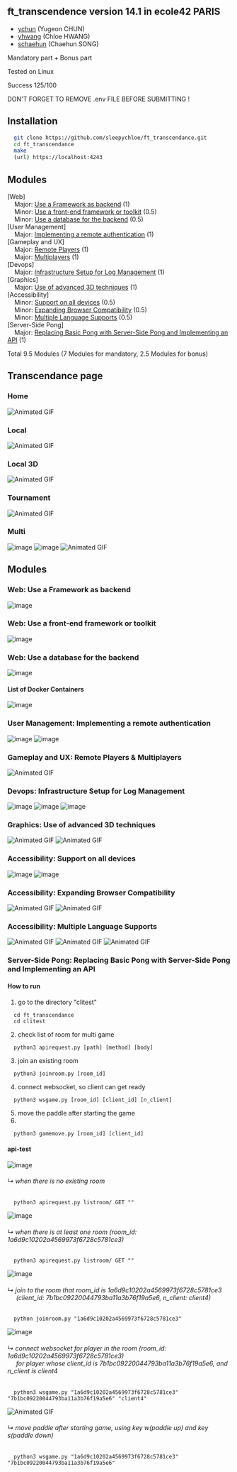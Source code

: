 ## ft_transcendence version 14.1 in ecole42 PARIS
- [ychun](https://profile.intra.42.fr/users/ychun) (Yugeon CHUN)
- [yhwang](https://profile.intra.42.fr/users/yhwang) (Chloe HWANG)
- [schaehun](https://profile.intra.42.fr/users/schaehun) (Chaehun SONG)

Mandatory part + Bonus part

Tested on Linux

Success 125/100

DON'T FORGET TO REMOVE .env FILE BEFORE SUBMITTING !


## Installation

```bash
  git clone https://github.com/sleepychloe/ft_transcendance.git
  cd ft_transcendance
  make
  (url) https://localhost:4243
```


## Modules

[Web]<br>
&nbsp;&nbsp;&nbsp;&nbsp;Major: [Use a Framework as backend](#web-backend) (1)<br>
&nbsp;&nbsp;&nbsp;&nbsp;Minor: [Use a front-end framework or toolkit](#web-frontend) (0.5)<br>
&nbsp;&nbsp;&nbsp;&nbsp;Minor: [Use a database for the backend](#web-database) (0.5)<br>
[User Management]<br>
&nbsp;&nbsp;&nbsp;&nbsp;Major: [Implementing a remote authentication](user-management-remote-auth) (1)<br>
[Gameplay and UX]<br>
&nbsp;&nbsp;&nbsp;&nbsp;Major: [Remote Players](gameplay-remote-multi) (1)<br>
&nbsp;&nbsp;&nbsp;&nbsp;Major: [Multiplayers](gameplay-remote-multi) (1)<br>
[Devops]<br>
&nbsp;&nbsp;&nbsp;&nbsp;Major: [Infrastructure Setup for Log Management](devops-log) (1)<br>
[Graphics]<br>
&nbsp;&nbsp;&nbsp;&nbsp;Major: [Use of advanced 3D techniques](3d-technique) (1)<br>
[Accessibility]<br>
&nbsp;&nbsp;&nbsp;&nbsp;Minor: [Support on all devices](accessibility-support-all-devices) (0.5)<br>
&nbsp;&nbsp;&nbsp;&nbsp;Minor: [Expanding Browser Compatibility](accessibility-browser-compatibility) (0.5)<br>
&nbsp;&nbsp;&nbsp;&nbsp;Minor: [Multiple Language Supports](accessibility-multiple-language) (0.5)<br>
[Server-Side Pong]<br>
&nbsp;&nbsp;&nbsp;&nbsp;Major: [Replacing Basic Pong with Server-Side Pong and Implementing an API](server-side-pong) (1)<br>

Total 9.5 Modules (7 Modules for mandatory, 2.5 Modules for bonus)


## Transcendance page

### Home
![Animated GIF](https://github.com/sleepychloe/ft_transcendance/blob/main/img/ft_transcendance/home.gif)


### Local
![Animated GIF](https://github.com/sleepychloe/ft_transcendance/blob/main/img/ft_transcendance/local.gif)


### Local 3D
![Animated GIF](https://github.com/sleepychloe/ft_transcendance/blob/main/img/ft_transcendance/local_3d.gif)


### Tournament
![Animated GIF](https://github.com/sleepychloe/ft_transcendance/blob/main/img/ft_transcendance/tournament.gif)


### Multi
![image](https://github.com/sleepychloe/ft_transcendance/assets/78352910/9deaede6-0982-4e68-974a-0472c5b47e14)
![image](https://github.com/sleepychloe/ft_transcendance/assets/78352910/b70c79a9-da2c-4d6a-adf9-d7bb7a6d7d3e)
![Animated GIF](https://github.com/sleepychloe/ft_transcendance/blob/main/img/ft_transcendance/multi_3.gif)



## Modules

### Web: Use a Framework as backend <a name="web-backend"></a>
![image](https://github.com/sleepychloe/ft_transcendance/assets/78352910/063fd48d-29b5-40df-ab85-0b90cc92259e)


### Web: Use a front-end framework or toolkit <a name="web-frontend"></a>
![image](https://github.com/sleepychloe/ft_transcendance/assets/78352910/4788cf0a-1290-470e-84b0-5d452ddeff85)


### Web: Use a database for the backend <a name="web-database"></a>
![image](https://github.com/sleepychloe/ft_transcendance/assets/78352910/9b735623-72c3-4caf-848f-b75a1fca14c8)


#### List of Docker Containers
![image](https://github.com/sleepychloe/ft_transcendance/assets/78352910/5c656fa5-13b0-430e-abf6-3fb2d67f3720)


### User Management: Implementing a remote authentication <a name="user-management-remote-auth"></a>
![image](https://github.com/sleepychloe/ft_transcendance/assets/78352910/25391541-1343-4db5-a4dc-918a6494dbcd)
![image](https://github.com/sleepychloe/ft_transcendance/assets/78352910/d38f0648-4cd4-48f6-a0af-38ad9bd1ff80)


### Gameplay and UX: Remote Players & Multiplayers <a name="gameplay-remote-multi"></a>
![Animated GIF](https://github.com/sleepychloe/ft_transcendance/blob/main/img/modules/gameplay/remote%26multi.gif)


### Devops: Infrastructure Setup for Log Management <a name="devops-log"></a>
![image](https://github.com/sleepychloe/ft_transcendance/assets/78352910/752ce14c-da3e-41ca-b427-0de45fd0bd17)
![image](https://github.com/sleepychloe/ft_transcendance/assets/78352910/fde70b3d-ddbe-479e-9241-b0c3c0e2a6b8)
![image](https://github.com/sleepychloe/ft_transcendance/assets/78352910/9eb06fcb-f7bc-4da1-8f7b-b0294686da6d)


### Graphics: Use of advanced 3D techniques <a name="3d-technique"></a>
![Animated GIF](https://github.com/sleepychloe/ft_transcendance/blob/main/img/modules/graphics/advanced_3D_techniques_1.gif)
![Animated GIF](https://github.com/sleepychloe/ft_transcendance/blob/main/img/modules/graphics/advanced_3D_techniques_2.gif)


### Accessibility: Support on all devices <a name="accessibility-support-all-devices"></a>
![image](https://github.com/sleepychloe/ft_transcendance/assets/78352910/564323ce-65ef-42ee-8ab9-98d382782c5d)
![image](https://github.com/sleepychloe/ft_transcendance/assets/78352910/2152d9e3-9344-486f-a0ff-1d7da0ca0ac7)


### Accessibility: Expanding Browser Compatibility <a name="accessibility-browser-compatibility"></a>
![Animated GIF](https://github.com/sleepychloe/ft_transcendance/blob/main/img/modules/accessibility/expanding_browser_compatibility_1.gif)
![Animated GIF](https://github.com/sleepychloe/ft_transcendance/blob/main/img/modules/accessibility/expanding_browser_compatibility_2.gif)


### Accessibility: Multiple Language Supports <a name="accessibility-multiple-language"></a>
![Animated GIF](https://github.com/sleepychloe/ft_transcendance/blob/main/img/modules/accessibility/multiple_language_1.gif)
![Animated GIF](https://github.com/sleepychloe/ft_transcendance/blob/main/img/modules/accessibility/multiple_language_2.gif)
![Animated GIF](https://github.com/sleepychloe/ft_transcendance/blob/main/img/modules/accessibility/multiple_language_3.gif)


### Server-Side Pong: Replacing Basic Pong with Server-Side Pong and Implementing an API <a name="server-side-pong"></a>

#### How to run

1. go to the directory "clitest"

```
  cd ft_transcendance
  cd clitest
```

2. check list of room for multi game

```
  python3 apirequest.py [path] [method] [body]
```

3. join an existing room

```
  python3 joinroom.py [room_id]
```

4. connect websocket, so client can get ready

```
  python3 wsgame.py [room_id] [client_id] [n_client]
```

5. move the paddle after starting the game
6. 
```
  python3 gamemove.py [room_id] [client_id]
```


#### api-test

![image](https://github.com/sleepychloe/ft_transcendance/assets/78352910/b19ba121-36db-448d-9267-f2bdba63a848)
###### ↳ when there is no existing room
```
  python3 apirequest.py listroom/ GET ""
```

![image](https://github.com/sleepychloe/ft_transcendance/assets/78352910/c147eaf2-7ef6-44a6-9524-a8a051e0faeb)
###### ↳ when there is at least one room (room_id: 1a6d9c10202a4569973f6728c5781ce3)
```
  python3 apirequest.py listroom/ GET ""
```

![image](https://github.com/sleepychloe/ft_transcendance/assets/78352910/8a1e1299-5848-4258-9ff0-413a7cbdbdd9)
###### ↳ join to the room that room_id is 1a6d9c10202a4569973f6728c5781ce3<br>&nbsp;&nbsp;&nbsp;&nbsp; (client_id: 7b1bc09220044793ba11a3b76f19a5e6, n_client: client4)
```
  python joinroom.py "1a6d9c10202a4569973f6728c5781ce3"
```

![image](https://github.com/sleepychloe/ft_transcendance/assets/78352910/a5bf998d-df57-4ff7-9a55-a790c2c1d7b9)
###### ↳ connect websocket for player in the room (room_id: 1a6d9c10202a4569973f6728c5781ce3)<br>&nbsp;&nbsp;&nbsp;&nbsp; for player whose client_id is 7b1bc09220044793ba11a3b76f19a5e6, and  n_client is client4
```
  python3 wsgame.py "1a6d9c10202a4569973f6728c5781ce3" "7b1bc09220044793ba11a3b76f19a5e6" "client4"
```

![Animated GIF](https://github.com/sleepychloe/ft_transcendance/blob/main/img/modules/server-side_pong/server-side_5.gif)
###### ↳ move paddle after starting game, using key w(paddle up) and key s(paddle down)
```
  python3 wsgame.py "1a6d9c10202a4569973f6728c5781ce3" "7b1bc09220044793ba11a3b76f19a5e6"
```

